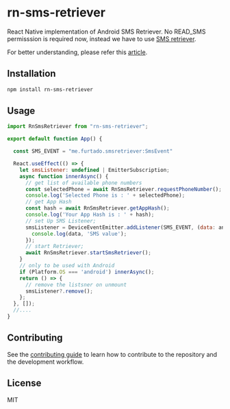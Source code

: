 # rn-sms-retriever

React Native implementation of Android SMS Retriever. No READ_SMS permisssion is required now, instead we have to use [SMS retriever](https://developers.google.com/identity/sms-retriever/overview).

For better understanding, please refer this [article](https://medium.com/android-dev-hacks/autofill-otp-verification-with-latest-sms-retriever-api-73c788636783). 

## Installation

```sh
npm install rn-sms-retriever
```

## Usage

```js
import RnSmsRetriever from "rn-sms-retriever";

export default function App() {

  const SMS_EVENT = "me.furtado.smsretriever:SmsEvent"

  React.useEffect(() => {
    let smsListener: undefined | EmitterSubscription;
    async function innerAsync() {
      // get list of available phone numbers
      const selectedPhone = await RnSmsRetriever.requestPhoneNumber();
      console.log('Selected Phone is : ' + selectedPhone);
      // get App Hash
      const hash = await RnSmsRetriever.getAppHash();
      console.log('Your App Hash is : ' + hash);
      // set Up SMS Listener;
      smsListener = DeviceEventEmitter.addListener(SMS_EVENT, (data: any) => {
        console.log(data, 'SMS value');
      });
      // start Retriever;
      await RnSmsRetriever.startSmsRetriever();
    }
    // only to be used with Android
    if (Platform.OS === 'android') innerAsync();
    return () => {
      // remove the listsner on unmount
      smsListener?.remove();
    };
  }, []);
  //....
}
```

## Contributing

See the [contributing guide](CONTRIBUTING.md) to learn how to contribute to the repository and the development workflow.

## License

MIT
